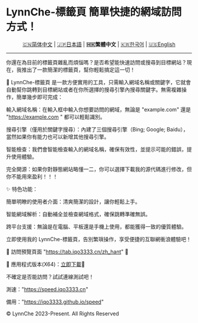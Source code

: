 # LynnChe-標籤頁 簡單快捷的網域訪問方式！

<p align="center" class="language" title="Language selection 语言选择">
  <a href="README.md">🇨🇳简体中文</a> | 
<a href="README_ja_jp.md">🇯🇵日本語</a> | 
    <b>🇭🇰繁體中文</b> | 
<a href="README_ko_kr.md">🇰🇷한국어</a> |
  <a href="README_en.md">🇺🇸English</a> 
</p>
<hr>
你還在為目前的標籤頁雜亂而煩惱嗎？是否希望能快速訪問或搜尋到目標網站？現在，我推出了一款簡潔的標籤頁，幫你輕鬆搞定這一切！

🔗 LynnChe-標籤頁 是一款方便實用的工具，只需輸入網域名稱或關鍵字，它就會自動幫你跳轉到目標網站或者在你所選擇的搜尋引擎內搜尋關鍵字。無需複雜操作，簡單幾步即可完成：

輸入網域名稱：在輸入框中輸入你想要訪問的網域，無論是 "example.com" 還是 "https://example.com
" 都可以輕鬆識別。

搜尋引擎（僅用於關鍵字搜尋）：內建了三個搜尋引擎（Bing; Google; Baidu），當然如果你有能力也可以新增其他搜尋引擎。

智能檢查：我們會智能檢查輸入的網域名稱，確保有效性，並提示可能的錯誤，提升使用體驗。

完全開源：如果你對靜態網站略懂一二，你可以選擇下載我的源代碼進行修改，但你不能用來盈利！！！

✨ 特色功能：

簡單明瞭的使用者介面：清爽簡潔的設計，讓你輕鬆上手。

智能網域解析：自動補全並檢查網域格式，確保跳轉準確無誤。

跨平台支援：無論是在電腦、平板還是手機上使用，都能獲得一致的優質體驗。

立即使用我的 LynnChe-標籤頁，告別繁瑣操作，享受便捷的互聯網衝浪體驗吧！

📌 訪問預覽頁面 "https://tab.iqo3333.cn/zh_hant" 🔗

📌 應用程式版本(X64)：<a href="https://github.com/iqo3333/LynnChe-Tabs/releases/download/Ver.8.0.6/LynnCheTab_install_x64.exe">立即下載</a>🔗

不確定是否能訪問？試試連線測試吧！

測速："https://speed.iqo3333.cn"

備用："https://iqo3333.github.io/speed"

© LynnChe 2023-Present. All Rights Reserved
